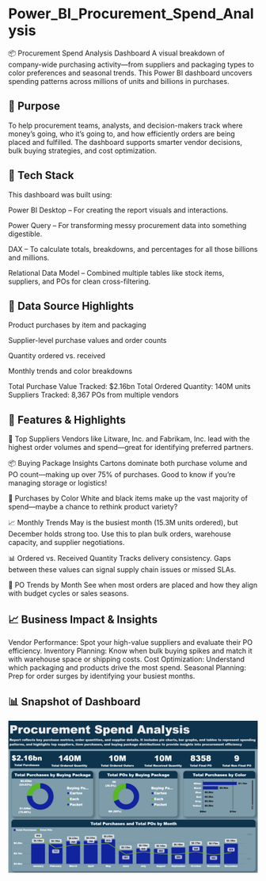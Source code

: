 # Power_BI_Procurement_Spend_Analysis
📦 Procurement Spend Analysis Dashboard
A visual breakdown of company-wide purchasing activity—from suppliers and packaging types to color preferences and seasonal trends. This Power BI dashboard uncovers spending patterns across millions of units and billions in purchases.

## 📌 Purpose
To help procurement teams, analysts, and decision-makers track where money’s going, who it’s going to, and how efficiently orders are being placed and fulfilled. The dashboard supports smarter vendor decisions, bulk buying strategies, and cost optimization.

## 🧰 Tech Stack
This dashboard was built using:

Power BI Desktop – For creating the report visuals and interactions.

Power Query – For transforming messy procurement data into something digestible.

DAX – To calculate totals, breakdowns, and percentages for all those billions and millions.

Relational Data Model – Combined multiple tables like stock items, suppliers, and POs for clean cross-filtering.

## 📂 Data Source Highlights

Product purchases by item and packaging

Supplier-level purchase values and order counts

Quantity ordered vs. received

Monthly trends and color breakdowns

Total Purchase Value Tracked: $2.16bn
Total Ordered Quantity: 140M units
Suppliers Tracked: 8,367 POs from multiple vendors

## 🌟 Features & Highlights

💼 Top Suppliers
Vendors like Litware, Inc. and Fabrikam, Inc. lead with the highest order volumes and spend—great for identifying preferred partners.

📦 Buying Package Insights
Cartons dominate both purchase volume and PO count—making up over 75% of purchases. Good to know if you’re managing storage or logistics!

🎨 Purchases by Color
White and black items make up the vast majority of spend—maybe a chance to rethink product variety?

📈 Monthly Trends
May is the busiest month (15.3M units ordered), but December holds strong too. Use this to plan bulk orders, warehouse capacity, and supplier negotiations.

📊 Ordered vs. Received Quantity
Tracks delivery consistency. Gaps between these values can signal supply chain issues or missed SLAs.

📅 PO Trends by Month
See when most orders are placed and how they align with budget cycles or sales seasons.

## 📈 Business Impact & Insights
Vendor Performance: Spot your high-value suppliers and evaluate their PO efficiency.
Inventory Planning: Know when bulk buying spikes and match it with warehouse space or shipping costs.
Cost Optimization: Understand which packaging and products drive the most spend.
Seasonal Planning: Prep for order surges by identifying your busiest months.

## 📊 Snapshot of Dashboard
![Dashboard.Previwe](https://github.com/Praful-Puned/Power_BI_Procurement_Spend_Analysis/blob/main/Procurement_Spend_Analysis_Snapshot%20(1).png)
